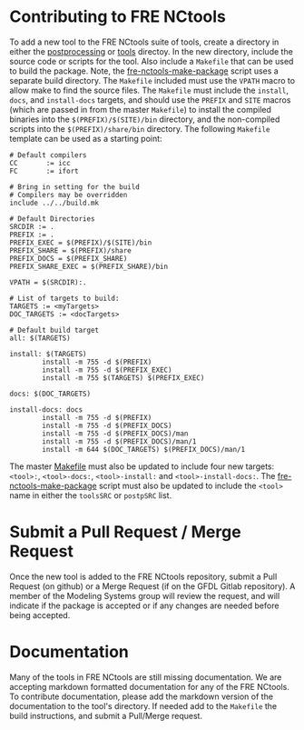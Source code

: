 # Contributing to FRE NCtools

To add a new tool to the FRE NCtools suite of tools, create a
directory in either the [postprocessing](postprocessing) or
[tools](tools) directoy.  In the new directory, include the source
code or scripts for the tool.  Also include a `Makefile` that can be
used to build the package.  Note, the
[fre-nctools-make-package](fre-nctools-make-package) script uses a
separate build directory.  The `Makefile` included must use the
`VPATH` macro to allow make to find the source files.  The `Makefile`
must include the `install`, `docs`, and `install-docs` targets, and
should use the `PREFIX` and `SITE` macros (which are passed in from
the master `Makefile`) to install the compiled binaries into the
`$(PREFIX)/$(SITE)/bin` directory, and the non-compiled scripts into
the `$(PREFIX)/share/bin` directory.  The following `Makefile`
template can be used as a starting point:

```make
# Default compilers
CC       := icc
FC       := ifort

# Bring in setting for the build
# Compilers may be overridden
include ../../build.mk

# Default Directories
SRCDIR := .
PREFIX := .
PREFIX_EXEC = $(PREFIX)/$(SITE)/bin
PREFIX_SHARE = $(PREFIX)/share
PREFIX_DOCS = $(PREFIX_SHARE)
PREFIX_SHARE_EXEC = $(PREFIX_SHARE)/bin

VPATH = $(SRCDIR):.

# List of targets to build:
TARGETS := <myTargets>
DOC_TARGETS := <docTargets>

# Default build target
all: $(TARGETS)

install: $(TARGETS)
        install -m 755 -d $(PREFIX)
        install -m 755 -d $(PREFIX_EXEC)
        install -m 755 $(TARGETS) $(PREFIX_EXEC)

docs: $(DOC_TARGETS)

install-docs: docs
        install -m 755 -d $(PREFIX)
        install -m 755 -d $(PREFIX_DOCS)
        install -m 755 -d $(PREFIX_DOCS)/man
        install -m 755 -d $(PREFIX_DOCS)/man/1
        install -m 644 $(DOC_TARGETS) $(PREFIX_DOCS)/man/1
```

The master [Makefile](Makefile) must also be updated to include four
new targets: `<tool>:`, `<tool>-docs:`, `<tool>-install:` and
`<tool>-install-docs:`.  The
[fre-nctools-make-package](fre-nctools-make-package) script must also
be updated to include the `<tool>` name in either the `toolsSRC` or
`postpSRC` list.

# Submit a Pull Request / Merge Request

Once the new tool is added to the FRE NCtools repository, submit a
Pull Request (on github) or a Merge Request (if on the GFDL Gitlab
repository).  A member of the Modeling Systems group will review the
request, and will indicate if the package is accepted or if any
changes are needed before being accepted.

# Documentation

Many of the tools in FRE NCtools are still missing documentation.  We
are accepting markdown formatted documentation for any of the FRE
NCtools.  To contribute documentation, please add the markdown version
of the documentation to the tool's directory.  If needed add to the
`Makefile` the build instructions, and submit a Pull/Merge request.
